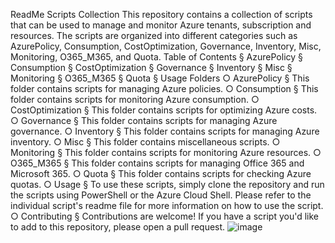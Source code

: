 ReadMe
	Scripts Collection
	This repository contains a collection of scripts that can be used to manage and monitor Azure  tenants, subscription and resources. 
	The scripts are organized into different categories such as AzurePolicy, Consumption, CostOptimization, Governance, Inventory, Misc, Monitoring, O365_M365, and Quota.
	Table of Contents
			§ AzurePolicy
			§ Consumption
			§ CostOptimization
			§ Governance
			§ Inventory
			§ Misc
			§ Monitoring
			§ O365_M365
			§ Quota
			§ Usage
	Folders
		○ AzurePolicy
			§ This folder contains scripts for managing Azure policies.
		○ Consumption
			§ This folder contains scripts for monitoring Azure consumption.
		○ CostOptimization
			§ This folder contains scripts for optimizing Azure costs.
		○ Governance
			§ This folder contains scripts for managing Azure governance.
		○ Inventory
			§ This folder contains scripts for managing Azure inventory.
		○ Misc
			§ This folder contains miscellaneous scripts.
		○ Monitoring
			§ This folder contains scripts for monitoring Azure resources.
		○ O365_M365
			§ This folder contains scripts for managing Office 365 and Microsoft 365.
		○ Quota
			§ This folder contains scripts for checking Azure quotas.
		○ Usage
			§ To use these scripts, simply clone the repository and run the scripts using PowerShell or the Azure Cloud Shell. Please refer to the individual script's readme file for more information on how to use the script.
		○ Contributing
			§ Contributions are welcome! If you have a script you'd like to add to this repository, please open a pull request.
![image](https://user-images.githubusercontent.com/20708370/231572969-3bbfe178-7c19-4b77-a9b0-24e9b49b91c4.png)
